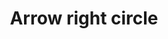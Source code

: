 ---
title: Arrow right circle
tags: ["arrow", "right", "circle", "direction", "pointer"]
icon: arrow-right-circle
svg: '<svg xmlns="http://www.w3.org/2000/svg" width="24" height="24" fill="none" viewBox="0 0 24 24" stroke-width="1.5" stroke-linecap="round" stroke-linejoin="round" stroke="currentColor"><path d="M7.5 12h9M13 8.5l3.5 3.5-3.5 3.5"/><path d="M21 12a9 9 0 1 1-18 0 9 9 0 0 1 18 0"/></svg>'
---